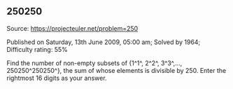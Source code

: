 250250
------

Source: https://projecteuler.net/problem=250

Published on Saturday, 13th June 2009, 05:00 am; Solved by 1964;
Difficulty rating: 55%

Find the number of non-empty subsets of {1^1^, 2^2^, 3^3^,...,
250250^250250^}, the sum of whose elements is divisible by 250. Enter
the rightmost 16 digits as your answer.
